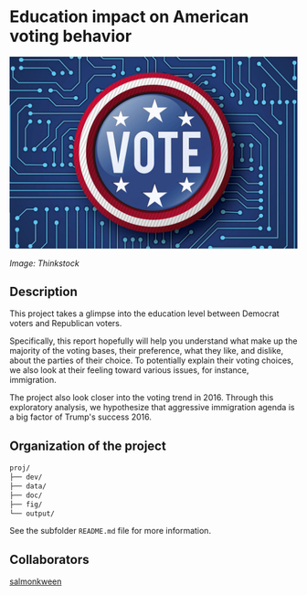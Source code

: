 # Education impact on American voting behavior

![](fig/vote.jpg)

*Image: Thinkstock*

## Description

This project takes a glimpse into the education level between Democrat voters and Republican voters. 

Specifically, this report hopefully will help you understand what make up the majority of the voting bases, their preference, what they like, and dislike, about the parties of their choice. To potentially explain their voting choices, we also look at their feeling toward various issues, for instance, immigration.

The project also look closer into the voting trend in 2016. Through this exploratory analysis, we hypothesize that aggressive immigration agenda is a big factor of Trump's success 2016. 

## Organization of the project

```
proj/
├── dev/
├── data/
├── doc/
├── fig/
└── output/
```
See the subfolder `README.md` file for more information. 


## Collaborators

[salmonkween](https://github.com/salmonkween)
